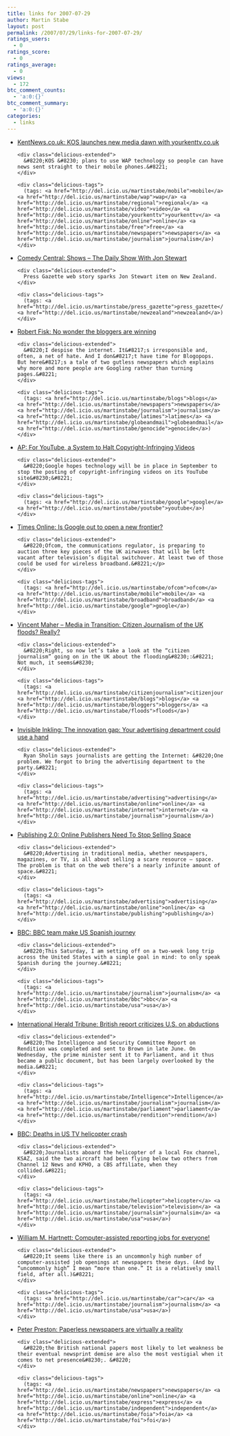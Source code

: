 ```yaml
---
title: links for 2007-07-29
author: Martin Stabe
layout: post
permalink: /2007/07/29/links-for-2007-07-29/
ratings_users:
  - 0
ratings_score:
  - 0
ratings_average:
  - 0
views:
  - 172
btc_comment_counts:
  - 'a:0:{}'
btc_comment_summary:
  - 'a:0:{}'
categories:
  - links
---
```

<ul class="delicious">
  <li>
    <div class="delicious-link">
      <a href="http://www.kentnews.co.uk/kent-news/KOS-launches-new-media-dawn-with-yourkenttv-co-uk-newsinkent4471.aspx">KentNews.co.uk: KOS launches new media dawn with yourkenttv.co.uk</a>
    </div>
    
    <div class="delicious-extended">
      &#8220;KOS &#8230; plans to use WAP technology so people can have news sent straight to their mobile phones.&#8221;
    </div>
    
    <div class="delicious-tags">
      (tags: <a href="http://del.icio.us/martinstabe/mobile">mobile</a> <a href="http://del.icio.us/martinstabe/wap">wap</a> <a href="http://del.icio.us/martinstabe/regional">regional</a> <a href="http://del.icio.us/martinstabe/video">video</a> <a href="http://del.icio.us/martinstabe/yourkenttv">yourkenttv</a> <a href="http://del.icio.us/martinstabe/online">online</a> <a href="http://del.icio.us/martinstabe/free">free</a> <a href="http://del.icio.us/martinstabe/newspapers">newspapers</a> <a href="http://del.icio.us/martinstabe/journalism">journalism</a>)
    </div>
  </li>
  
  <li>
    <div class="delicious-link">
      <a href="http://www.comedycentral.com/shows/the_daily_show/">Comedy Central: Shows &#8211; The Daily Show With Jon Stewart</a>
    </div>
    
    <div class="delicious-extended">
      Press Gazette web story sparks Jon Stewart item on New Zealand.
    </div>
    
    <div class="delicious-tags">
      (tags: <a href="http://del.icio.us/martinstabe/press_gazette">press_gazette</a> <a href="http://del.icio.us/martinstabe/newzealand">newzealand</a>)
    </div>
  </li>
  
  <li>
    <div class="delicious-link">
      <a href="http://www.belfasttelegraph.co.uk/news/opinion/article2793664.ece">Robert Fisk: No wonder the bloggers are winning</a>
    </div>
    
    <div class="delicious-extended">
      &#8220;I despise the internet. It&#8217;s irresponsible and, often, a net of hate. And I don&#8217;t have time for Blogopops. But here&#8217;s a tale of two gutless newspapers which explains why more and more people are Googling rather than turning pages.&#8221;
    </div>
    
    <div class="delicious-tags">
      (tags: <a href="http://del.icio.us/martinstabe/blogs">blogs</a> <a href="http://del.icio.us/martinstabe/newspapers">newspapers</a> <a href="http://del.icio.us/martinstabe/journalism">journalism</a> <a href="http://del.icio.us/martinstabe/latimes">latimes</a> <a href="http://del.icio.us/martinstabe/globeandmail">globeandmail</a> <a href="http://del.icio.us/martinstabe/genocide">genocide</a>)
    </div>
  </li>
  
  <li>
    <div class="delicious-link">
      <a href="http://www.nytimes.com/2007/07/28/business/28google.html?ei=5088&#038;en=7af7729df38ec315&#038;ex=1343275200&#038;adxnnl=1&#038;partner=rssnyt&#038;emc=rss&#038;adxnnlx=1185628751-1THQhxYk62zZfhUxaU0d0w">AP: For YouTube, a System to Halt Copyright-Infringing Videos</a>
    </div>
    
    <div class="delicious-extended">
      &#8220;Google hopes technology will be in place in September to stop the posting of copyright-infringing videos on its YouTube site&#8230;&#8221;
    </div>
    
    <div class="delicious-tags">
      (tags: <a href="http://del.icio.us/martinstabe/google">google</a> <a href="http://del.icio.us/martinstabe/youtube">youtube</a>)
    </div>
  </li>
  
  <li>
    <div class="delicious-link">
      <a href="http://business.timesonline.co.uk/tol/business/industry_sectors/technology/article2155279.ece">Times Online: Is Google out to open a new frontier?</a>
    </div>
    
    <div class="delicious-extended">
      &#8220;Ofcom, the communications regulator, is preparing to auction three key pieces of the UK airwaves that will be left vacant after television’s digital switchover. At least two of those could be used for wireless broadband.&#8221;</p>
    </div>
    
    <div class="delicious-tags">
      (tags: <a href="http://del.icio.us/martinstabe/ofcom">ofcom</a> <a href="http://del.icio.us/martinstabe/mobile">mobile</a> <a href="http://del.icio.us/martinstabe/broadband">broadband</a> <a href="http://del.icio.us/martinstabe/google">google</a>)
    </div>
  </li>
  
  <li>
    <div class="delicious-link">
      <a href="http://vincentmaher.com/mit/?p=447">Vincent Maher &#8211; Media in Transition: Citizen Journalism of the UK floods? Really?</a>
    </div>
    
    <div class="delicious-extended">
      &#8220;Right, so now let’s take a look at the “citizen journalism” going on in the UK about the flooding&#8230;:&#8221; Not much, it seems&#8230;
    </div>
    
    <div class="delicious-tags">
      (tags: <a href="http://del.icio.us/martinstabe/citizenjournalism">citizenjournalism</a> <a href="http://del.icio.us/martinstabe/blogs">blogs</a> <a href="http://del.icio.us/martinstabe/bloggers">bloggers</a> <a href="http://del.icio.us/martinstabe/floods">floods</a>)
    </div>
  </li>
  
  <li>
    <div class="delicious-link">
      <a href="http://www.ryansholin.com/2007/07/27/the-innovation-gap-your-advertising-department-could-use-a-hand/">Invisible Inkling: The innovation gap: Your advertising department could use a hand</a>
    </div>
    
    <div class="delicious-extended">
      Ryan Sholin says journalists are getting the Internet: &#8220;One problem. We forgot to bring the advertising department to the party.&#8221;
    </div>
    
    <div class="delicious-tags">
      (tags: <a href="http://del.icio.us/martinstabe/advertising">advertising</a> <a href="http://del.icio.us/martinstabe/online">online</a> <a href="http://del.icio.us/martinstabe/internet">internet</a> <a href="http://del.icio.us/martinstabe/journalism">journalism</a>)
    </div>
  </li>
  
  <li>
    <div class="delicious-link">
      <a href="http://publishing2.com/2007/07/26/online-publishers-need-to-stop-selling-space/">Publishing 2.0: Online Publishers Need To Stop Selling Space</a>
    </div>
    
    <div class="delicious-extended">
      &#8220;Advertising in traditional media, whether newspapers, magazines, or TV, is all about selling a scare resource — space. The problem is that on the web there’s a nearly infinite amount of space.&#8221;
    </div>
    
    <div class="delicious-tags">
      (tags: <a href="http://del.icio.us/martinstabe/advertising">advertising</a> <a href="http://del.icio.us/martinstabe/online">online</a> <a href="http://del.icio.us/martinstabe/publishing">publishing</a>)
    </div>
  </li>
  
  <li>
    <div class="delicious-link">
      <a href="http://news.bbc.co.uk/1/hi/world/americas/6919360.stm">BBC: BBC team make US Spanish journey</a>
    </div>
    
    <div class="delicious-extended">
      &#8220;This Saturday, I am setting off on a two-week long trip across the United States with a simple goal in mind: to only speak Spanish during the journey.&#8221;
    </div>
    
    <div class="delicious-tags">
      (tags: <a href="http://del.icio.us/martinstabe/journalism">journalism</a> <a href="http://del.icio.us/martinstabe/bbc">bbc</a> <a href="http://del.icio.us/martinstabe/usa">usa</a>)
    </div>
  </li>
  
  <li>
    <div class="delicious-link">
      <a href="http://www.iht.com/articles/2007/07/27/europe/britain.php">International Herald Tribune: British report criticizes U.S. on abductions</a>
    </div>
    
    <div class="delicious-extended">
      &#8220;The Intelligence and Security Committee Report on Rendition was completed and sent to Brown in late June. On Wednesday, the prime minister sent it to Parliament, and it thus became a public document, but has been largely overlooked by the media.&#8221;
    </div>
    
    <div class="delicious-tags">
      (tags: <a href="http://del.icio.us/martinstabe/Intelligence">Intelligence</a> <a href="http://del.icio.us/martinstabe/journalism">journalism</a> <a href="http://del.icio.us/martinstabe/parliament">parliament</a> <a href="http://del.icio.us/martinstabe/rendition">rendition</a>)
    </div>
  </li>
  
  <li>
    <div class="delicious-link">
      <a href="http://news.bbc.co.uk/1/hi/world/americas/6920156.stm">BBC: Deaths in US TV helicopter crash</a>
    </div>
    
    <div class="delicious-extended">
      &#8220;Journalists aboard the helicopter of a local Fox channel, KSAZ, said the two aircraft had been flying below two others from Channel 12 News and KPHO, a CBS affiliate, when they collided.&#8221;
    </div>
    
    <div class="delicious-tags">
      (tags: <a href="http://del.icio.us/martinstabe/helicopter">helicopter</a> <a href="http://del.icio.us/martinstabe/television">television</a> <a href="http://del.icio.us/martinstabe/journalsim">journalsim</a> <a href="http://del.icio.us/martinstabe/usa">usa</a>)
    </div>
  </li>
  
  <li>
    <div class="delicious-link">
      <a href="http://www.wmhartnett.com/2007/07/24/computer-assisted-reporting-jobs-for-everyone/">William M. Hartnett: Computer-assisted reporting jobs for everyone!</a>
    </div>
    
    <div class="delicious-extended">
      &#8220;It seems like there is an uncommonly high number of computer-assisted job openings at newspapers these days. (And by “uncommonly high” I mean “more than one.” It is a relatively small field, after all.)&#8221;
    </div>
    
    <div class="delicious-tags">
      (tags: <a href="http://del.icio.us/martinstabe/car">car</a> <a href="http://del.icio.us/martinstabe/journalism">journalism</a> <a href="http://del.icio.us/martinstabe/usa">usa</a>)
    </div>
  </li>
  
  <li>
    <div class="delicious-link">
      <a href="http://www.guardian.co.uk/Columnists/Column/0,,2136909,00.html">Peter Preston: Paperless newspapers are virtually a reality</a>
    </div>
    
    <div class="delicious-extended">
      &#8220;the British national papers most likely to let weakness be their eventual newsprint demise are also the most vestigial when it comes to net presence&#8230;. &#8220;
    </div>
    
    <div class="delicious-tags">
      (tags: <a href="http://del.icio.us/martinstabe/newspapers">newspapers</a> <a href="http://del.icio.us/martinstabe/online">online</a> <a href="http://del.icio.us/martinstabe/express">express</a> <a href="http://del.icio.us/martinstabe/independent">independent</a> <a href="http://del.icio.us/martinstabe/foia">foia</a> <a href="http://del.icio.us/martinstabe/foi">foi</a>)
    </div>
  </li>
</ul>